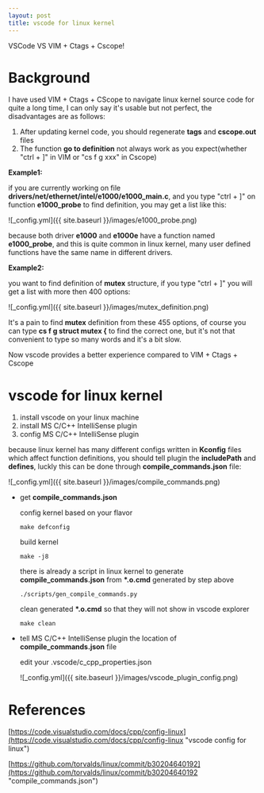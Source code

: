 ```yaml
---
layout: post
title: vscode for linux kernel
---
```


VSCode VS VIM + Ctags + Cscope!

# Background
I have used VIM + Ctags + CScope to navigate linux kernel source code for quite a long time, I can only say it's usable but not perfect, the disadvantages are as follows:

1. After updating kernel code, you should regenerate **tags** and **cscope.out** files
2. The function **go to definition** not always work as you expect(whether "ctrl + ]" in VIM or "cs f g xxx" in Cscope)

**Example1:**

if you are currently working on file **drivers/net/ethernet/intel/e1000/e1000_main.c**, and you type "ctrl + ]" on function **e1000_probe** to find definition, you may get a list like this:

![_config.yml]({{ site.baseurl }}/images/e1000_probe.png)

because both driver **e1000** and **e1000e** have a function named **e1000_probe**, and this is quite common in linux kernel, many user defined functions have the same name in different drivers.

**Example2:**

you want to find definition of **mutex** structure, if you type "ctrl + ]" you will get a list with more then 400 options:

![_config.yml]({{ site.baseurl }}/images/mutex_definition.png)
    
It's a pain to find **mutex** definition from these 455 options, of course you can type **cs f g struct mutex {** to find the correct one, but it's not that convenient to type so many words and it's a bit slow.

Now vscode provides a better experience compared to VIM + Ctags + Cscope

# vscode for linux kernel
1. install vscode on your linux machine
2. install MS C/C++ IntelliSense plugin
3. config MS C/C++ IntelliSense plugin

because linux kernel has many different configs written in **Kconfig** files which affect function definitions, you should tell plugin the **includePath** and **defines**, luckly this can be done through **compile_commands.json** file:

![_config.yml]({{ site.baseurl }}/images/compile_commands.png)

- get **compile_commands.json**

    config kernel based on your flavor
    ```shell
    make defconfig
    ```
    build kernel
    ```shell
    make -j8
    ```
    there is already a script in linux kernel to generate **compile_commands.json** from **\*.o.cmd** generated by step above
    ```shell
    ./scripts/gen_compile_commands.py
    ```
    clean generated **\*.o.cmd** so that they will not show in vscode explorer
    ```shell
    make clean
    ```
- tell MS C/C++ IntelliSense plugin the location of **compile_commands.json** file

    edit your .vscode/c_cpp_properties.json

    ![_config.yml]({{ site.baseurl }}/images/vscode_plugin_config.png)

# References
[https://code.visualstudio.com/docs/cpp/config-linux](https://code.visualstudio.com/docs/cpp/config-linux "vscode config for linux")

[https://github.com/torvalds/linux/commit/b30204640192](https://github.com/torvalds/linux/commit/b30204640192 "compile_commands.json")
